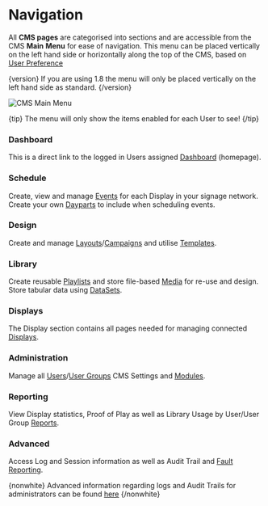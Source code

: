 <!--toc=tour-->

# Navigation

All **CMS pages** are categorised into sections and are accessible from the CMS **Main** **Menu** for ease of navigation. This menu can be placed vertically on the left hand side or horizontally along the top of the CMS, based on [User Preference](tour_user_profile.html#preferences)

{version}
If you are using 1.8 the menu will only be placed vertically on the left hand side as standard.
{/version}



![CMS Main Menu](img/tour_cms_menu.png)

{tip}
The menu will only show the items enabled for each User to see!
{/tip}

### Dashboard

This is a direct link to the logged in Users assigned [Dashboard](tour_status_dashboard.html) (homepage). 

### Schedule

Create, view and manage [Events](scheduling.html) for each Display in your signage network. Create your own [Dayparts](scheduling_dayparting.html) to include when scheduling events.

### Design

Create and manage [Layouts](layouts.html)/[Campaigns](layouts_campaigns.html) and utilise [Templates](layouts_templates.html).

### Library

Create reusable [Playlists](media_playlists.html) and store file-based [Media](media.html) for re-use and design. Store tabular data using [DataSets](media_datasets.html).

### Displays

The Display section contains all pages needed for managing connected [Displays](displays.html).

### Administration

Manage all [Users](users_administration.html)/[User Groups](users_groups.html) CMS Settings and [Modules](media_modules.html).

### Reporting

View Display statistics, Proof of Play as well as Library Usage by User/User Group [Reports](displays_metrics.html).

### Advanced

Access Log and Session information as well as Audit Trail and [Fault Reporting](troubleshooting.html).

{nonwhite}
Advanced information regarding logs and Audit Trails for administrators can be found [here](https://xibo.org.uk/docs/setup/troubleshooting-for-administrators)
{/nonwhite}